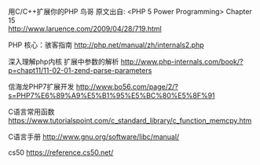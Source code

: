 用C/C++扩展你的PHP  鸟哥  原文出自: <PHP 5 Power Programming> Chapter 15   
http://www.laruence.com/2009/04/28/719.html


PHP 核心：骇客指南 
http://php.net/manual/zh/internals2.php


深入理解php内核 扩展中参数的解析
http://www.php-internals.com/book/?p=chapt11/11-02-01-zend-parse-parameters

信海龙PHP7扩展开发
http://www.bo56.com/page/2/?s=PHP7%E6%89%A9%E5%B1%95%E5%BC%80%E5%8F%91


C语言常用函数
https://www.tutorialspoint.com/c_standard_library/c_function_memcpy.htm

C语言手册
http://www.gnu.org/software/libc/manual/

cs50
https://reference.cs50.net/